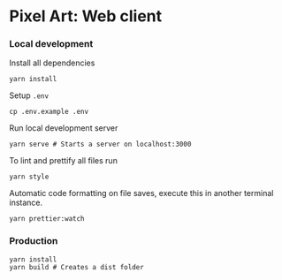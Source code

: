 # Pixel Art: Web client

### Local development

Install all dependencies

```shell
yarn install
```

Setup `.env`
```shell
cp .env.example .env
```

Run local development server

```shell
yarn serve # Starts a server on localhost:3000
```

To lint and prettify all files run

```shell
yarn style
```

Automatic code formatting on file saves, execute this in another terminal instance.

```shell
yarn prettier:watch
```

### Production

```shell
yarn install
yarn build # Creates a dist folder
```
